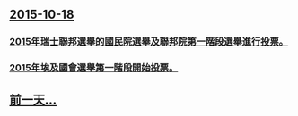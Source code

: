 ## [2015-10-18](/zh/news/2015/10/18/index.md)

### [2015年瑞士聯邦選舉的國民院選舉及聯邦院第一階段選舉進行投票。 ](/zh/news/2015/10/18/2015年瑞士聯邦選舉的國民院選舉及聯邦院第一階段選舉進行投票.md)
### [2015年埃及國會選舉第一階段開始投票。 ](/zh/news/2015/10/18/2015年埃及國會選舉第一階段開始投票.md)
## [前一天...](/zh/news/2015/10/17/index.md)


